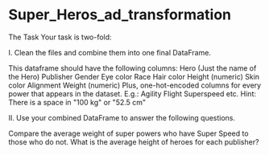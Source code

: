 # Super_Heros_ad_transformation
 
The Task
Your task is two-fold:

I. Clean the files and combine them into one final DataFrame.

   This dataframe should have the following columns:
     Hero (Just the name of the Hero)
     Publisher
     Gender
     Eye color
     Race
     Hair color
     Height (numeric)
     Skin color
     Alignment
     Weight (numeric)
  Plus, one-hot-encoded columns for every power that appears in the dataset. E.g.:
     Agility
     Flight
     Superspeed
     etc.
     Hint: There is a space in "100 kg" or "52.5 cm"



II. Use your combined DataFrame to answer the following questions.

Compare the average weight of super powers who have Super Speed to those who do not.
What is the average height of heroes for each publisher?
